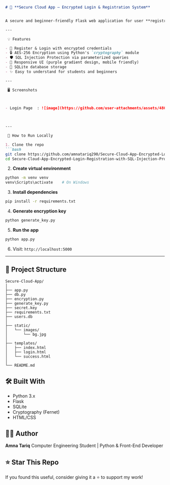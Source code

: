 
````markdown
# 🔐 **Secure Cloud App – Encrypted Login & Registration System**


A secure and beginner-friendly Flask web application for user **registration and login**, featuring **AES password encryption** and **SQL injection protection**. Designed with a beautiful UI and clean code structure – ideal for learning and showcasing secure web development.

---

 💡 Features

- 🔑 Register & Login with encrypted credentials
- 🔒 AES-256 Encryption using Python's `cryptography` module
- 🛡️ SQL Injection Protection via parameterized queries
- 🎨 Responsive UI (purple gradient design, mobile friendly)
- 💽 SQLite database storage
- ✨ Easy to understand for students and beginners

---

 🖥️ Screenshots


 
- Login Page  : ![image](https://github.com/user-attachments/assets/480a7e18-e64e-4f8b-9464-1bb68e98b964)

 

---

 🚀 How to Run Locally

1. Clone the repo
```bash
git clone https://github.com/amnatariq290/Secure-Cloud-App-Encrypted-Login-Registration-with-SQL-Injection-Protection.git
cd Secure-Cloud-App-Encrypted-Login-Registration-with-SQL-Injection-Protection
````

2. **Create virtual environment**

```bash
python -m venv venv
venv\Scripts\activate    # On Windows
```

3. **Install dependencies**

```bash
pip install -r requirements.txt
```

4. **Generate encryption key**

```bash
python generate_key.py
```

5. **Run the app**

```bash
python app.py
```

6. Visit:
   `http://localhost:5000`

---

## 📁 Project Structure

```
Secure-Cloud-App/
│
├── app.py
├── db.py
├── encryption.py
├── generate_key.py
├── secret.key
├── requirements.txt
├── users.db
│
├── static/
│   └── images/
│       └── bg.jpg
│
├── templates/
│   ├── index.html
│   ├── login.html
│   └── success.html
│
└── README.md
```



## 🛠 Built With

* Python 3.x
* Flask
* SQLite
* Cryptography (Fernet)
* HTML/CSS




## 👩‍💻 Author

**Amna Tariq**
Computer Engineering Student | Python & Front-End Developer




## ⭐ Star This Repo

If you found this useful, consider giving it a ⭐ to support my work!


